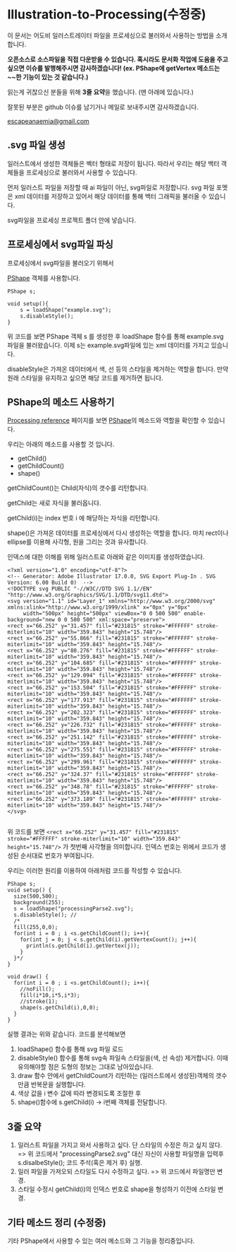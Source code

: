 # Illustration-to-Processing(수정중)

이 문서는 어도비 일러스트레이터 파일을 프로세싱으로 불러와서 사용하는 방법을 소개합니다.

**오픈소스로 소스파일을 직접 다운받을 수 있습니다. 혹시라도 문서화 작업에 도움을 주고 싶으면 이슈를 발행해주시면 감사하겠습니다! (ex. PShape에 getVertex 메소드는 ~~한 기능이 있는 것 같습니다.)**


읽는게 귀찮으신 분들을 위해 **3줄 요약**을 했습니다. (맨 아래에 있습니다.)

잘못된 부분은 github 이슈를 남기거나 메일로 보내주시면 감사하겠습니다.

escapeanaemia@gmail.com




## .svg 파일 생성
일러스트에서 생성한 객체들은 벡터 형태로 저장이 됩니다. 따라서 우리는 해당 백터 객체들을 프로세싱으로 불러와서 사용할 수 있습니다. 




먼저 일러스트 파일을 저장할 때 ai 파일이 아닌, svg파일로 저장합니다. svg 파일 포멧은 xml 데이터를 저장하고 있어서 해당 데이터를 통해 백터 그래픽을 불러올 수 있습니다. 

svg파일을 프로세싱 프로젝트 폴더 안에 넣습니다. 




## 프로세싱에서 svg파일 파싱
프로세싱에서 svg파일을 불러오기 위해서

[PShape](https://processing.org/reference/PShape.html) 객체를 사용합니다.

```
PShape s;

void setup(){
	s = loadShape("example.svg");
	s.disableStyle();
}
```
위 코드를 보면 PShape 객체 s 를 생성한 후 loadShape 함수를 통해 example.svg 파일을 불러왔습니다. 이제 s는 example.svg파일에 있는 xml 데이터를 가지고 있습니다. 

disableStyle은 가져온 데이터에서 색, 선 등의 스타일을 제거하는 역할을 합니다. 만약 원래 스타일을 유지하고 싶으면 해당 코드를 제거하면 됩니다. 
## PShape의 메소드 사용하기

[Processing reference](https://processing.org/reference/) 페이지를 보면 [PShape](https://processing.org/reference/PShape.html)의 메소드와 역할을 확인할 수 있습니다. 

우리는 아래의 메소드를 사용할 것 입니다.

* getChild()
* getChildCount() 
* shape()



getChildCount()는 Child(자식)의 갯수를 리턴합니다.

getChild는 새로 자식을 불러옵니다. 

getChild(i)는 index 번호 i 에 해당하는 자식을 리턴합니다.

shape()은 가져온 데이터를 프로세싱에서 다시 생성하는 역할을 합니다. 마치 rect이나 ellipse를 이용해 사각형, 원을 그리는 것과 유사합니다. 

인덱스에 대한 이해를 위해 일러스트로 아래와 같은 이미지를 생성하였습니다. 



```
<?xml version="1.0" encoding="utf-8"?>
<!-- Generator: Adobe Illustrator 17.0.0, SVG Export Plug-In . SVG Version: 6.00 Build 0)  -->
<!DOCTYPE svg PUBLIC "-//W3C//DTD SVG 1.1//EN" "http://www.w3.org/Graphics/SVG/1.1/DTD/svg11.dtd">
<svg version="1.1" id="Layer_1" xmlns="http://www.w3.org/2000/svg" xmlns:xlink="http://www.w3.org/1999/xlink" x="0px" y="0px"
	 width="500px" height="500px" viewBox="0 0 500 500" enable-background="new 0 0 500 500" xml:space="preserve">
<rect x="66.252" y="31.457" fill="#231815" stroke="#FFFFFF" stroke-miterlimit="10" width="359.843" height="15.748"/>
<rect x="66.252" y="55.866" fill="#231815" stroke="#FFFFFF" stroke-miterlimit="10" width="359.843" height="15.748"/>
<rect x="66.252" y="80.276" fill="#231815" stroke="#FFFFFF" stroke-miterlimit="10" width="359.843" height="15.748"/>
<rect x="66.252" y="104.685" fill="#231815" stroke="#FFFFFF" stroke-miterlimit="10" width="359.843" height="15.748"/>
<rect x="66.252" y="129.094" fill="#231815" stroke="#FFFFFF" stroke-miterlimit="10" width="359.843" height="15.748"/>
<rect x="66.252" y="153.504" fill="#231815" stroke="#FFFFFF" stroke-miterlimit="10" width="359.843" height="15.748"/>
<rect x="66.252" y="177.913" fill="#231815" stroke="#FFFFFF" stroke-miterlimit="10" width="359.843" height="15.748"/>
<rect x="66.252" y="202.323" fill="#231815" stroke="#FFFFFF" stroke-miterlimit="10" width="359.843" height="15.748"/>
<rect x="66.252" y="226.732" fill="#231815" stroke="#FFFFFF" stroke-miterlimit="10" width="359.843" height="15.748"/>
<rect x="66.252" y="251.142" fill="#231815" stroke="#FFFFFF" stroke-miterlimit="10" width="359.843" height="15.748"/>
<rect x="66.252" y="275.551" fill="#231815" stroke="#FFFFFF" stroke-miterlimit="10" width="359.843" height="15.748"/>
<rect x="66.252" y="299.961" fill="#231815" stroke="#FFFFFF" stroke-miterlimit="10" width="359.843" height="15.748"/>
<rect x="66.252" y="324.37" fill="#231815" stroke="#FFFFFF" stroke-miterlimit="10" width="359.843" height="15.748"/>
<rect x="66.252" y="348.78" fill="#231815" stroke="#FFFFFF" stroke-miterlimit="10" width="359.843" height="15.748"/>
<rect x="66.252" y="373.189" fill="#231815" stroke="#FFFFFF" stroke-miterlimit="10" width="359.843" height="15.748"/>
</svg>


```
위 코드를 보면 
`<rect x="66.252" y="31.457" fill="#231815" stroke="#FFFFFF" stroke-miterlimit="10" width="359.843" height="15.748"/>` 가 첫번째 사각형을 의미합니다. 인덱스 번호는 위에서 코드가 생성된 순서대로 번호가 부여됩니다.


우리는 이러한 원리를 이용하여 아래처럼 코드를 작성할 수 있습니다.

```
PShape s;
void setup() {
  size(500,500);
  background(255);
  s = loadShape("processingParse2.svg");
  s.disableStyle(); //
  /*
  fill(255,0,0);
  for(int i = 0 ; i <s.getChildCount(); i++){
    for(int j = 0; j < s.getChild(i).getVertexCount(); j++){
      println(s.getChild(i).getVertex(j));
    }
  }*/
}

void draw() {
  for(int i = 0 ; i <s.getChildCount(); i++){
    //noFill();
    fill(i*10,i*5,i*3);  
    //stroke(1);
    shape(s.getChild(i),0,0);
  }
}
```



실행 결과는 위와 같습니다. 코드를 분석해보면

1. loadShape() 함수를 통해 svg 파일 로드
2. disableStyle() 함수를 통해 svg속 파일속 스타일을(색, 선 속성) 제거합니다. 이때 유의해야할 점은 도형의 정보는 그대로 남아있습니다.
3. draw 함수 안에서 getChildCount가 리턴하는 (일러스트에서 생성된)객체의 갯수 만큼 반복문을 실행합니다. 
4. 색상 값을 i 변수 값에 따라 변경되도록 조절한 후
5. shape()함수에 s.getChild(i) -> i번째 객체를 전달합니다. 


## 3줄 요약
1. 일러스트 파일을 가지고 와서 사용하고 싶다. 단 스타일의 수정은 하고 싶지 않다. => 위 코드에서 "processingParse2.svg" 대신 자신이 사용할 파일명을 입력후 s.disalbeStyle(); 코드 주석(혹은 제거 후) 실행.
2. 일러 파일을 가져오되 스타일도 다시 수정하고 싶다. => 위 코드에서 파일명만 변경.
3. 스타일 수정시 getChild(i)의 인덱스 번호로 shape을 형성하기 이전에 스타일 변경.

## 기타 메소드 정리 (수정중)
기타 PShape에서 사용할 수 있는 여러 메소드와 그 기능을 정리중입니다. 













